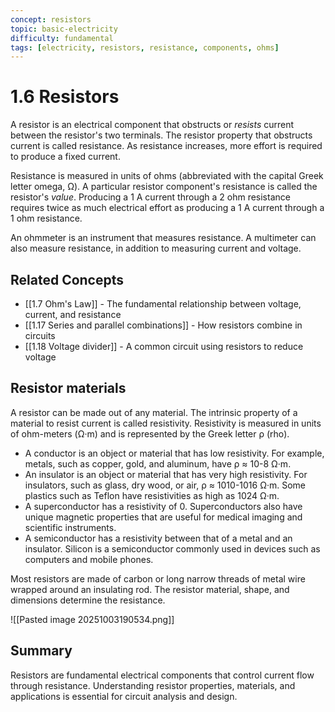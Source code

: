 ```yaml
---
concept: resistors
topic: basic-electricity
difficulty: fundamental
tags: [electricity, resistors, resistance, components, ohms]
---
```


# 1.6 Resistors

A resistor is an electrical component that obstructs or _resists_ current between the resistor's two terminals. The resistor property that obstructs current is called resistance. As resistance increases, more effort is required to produce a fixed current.

Resistance is measured in units of ohms (abbreviated with the capital Greek letter omega, Ω). A particular resistor component's resistance is called the resistor's _value_. Producing a 1 A current through a 2 ohm resistance requires twice as much electrical effort as producing a 1 A current through a 1 ohm resistance.

An ohmmeter is an instrument that measures resistance. A multimeter can also measure resistance, in addition to measuring current and voltage.

## Related Concepts
- [[1.7 Ohm's Law]] - The fundamental relationship between voltage, current, and resistance
- [[1.17 Series and parallel combinations]] - How resistors combine in circuits
- [[1.18 Voltage divider]] - A common circuit using resistors to reduce voltage

## Resistor materials

A resistor can be made out of any material. The intrinsic property of a material to resist current is called resistivity. Resistivity is measured in units of ohm-meters (Ω·m) and is represented by the Greek letter ρ (rho).

- A conductor is an object or material that has low resistivity. For example, metals, such as copper, gold, and aluminum, have ρ ≈ 10-8 Ω·m.
- An insulator is an object or material that has very high resistivity. For insulators, such as glass, dry wood, or air, ρ ≈ 1010-1016 Ω·m. Some plastics such as Teflon have resistivities as high as 1024 Ω·m.
- A superconductor has a resistivity of 0. Superconductors also have unique magnetic properties that are useful for medical imaging and scientific instruments.
- A semiconductor has a resistivity between that of a metal and an insulator. Silicon is a semiconductor commonly used in devices such as computers and mobile phones.

Most resistors are made of carbon or long narrow threads of metal wire wrapped around an insulating rod. The resistor material, shape, and dimensions determine the resistance.

![[Pasted image 20251003190534.png]]

## Summary
Resistors are fundamental electrical components that control current flow through resistance. Understanding resistor properties, materials, and applications is essential for circuit analysis and design.

